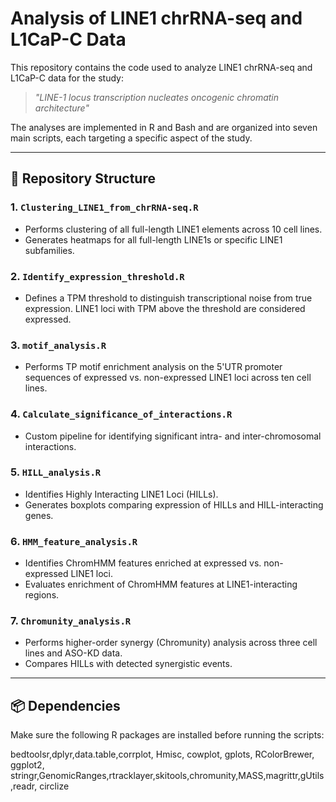 # Analysis of LINE1 chrRNA-seq and L1CaP-C Data

This repository contains the code used to analyze LINE1 chrRNA-seq and L1CaP-C data for the study:

> *"LINE-1 locus transcription nucleates oncogenic chromatin architecture"*

The analyses are implemented in R and Bash and are organized into seven main scripts, each targeting a specific aspect of the study.

---

## 📁 Repository Structure

### 1. `Clustering_LINE1_from_chrRNA-seq.R`
- Performs clustering of all full-length LINE1 elements across 10 cell lines.
- Generates heatmaps for all full-length LINE1s or specific LINE1 subfamilies.

### 2. `Identify_expression_threshold.R`
- Defines a TPM threshold to distinguish transcriptional noise from true expression. LINE1 loci with TPM above the threshold are considered expressed.

### 3. `motif_analysis.R`
- Performs TP motif enrichment analysis on the 5'UTR promoter sequences of expressed vs. non-expressed LINE1 loci across ten cell lines.

### 4. `Calculate_significance_of_interactions.R`
- Custom pipeline for identifying significant intra- and inter-chromosomal interactions.

### 5. `HILL_analysis.R`
- Identifies Highly Interacting LINE1 Loci (HILLs).
- Generates boxplots comparing expression of HILLs and HILL-interacting genes.

### 6. `HMM_feature_analysis.R`
- Identifies ChromHMM features enriched at expressed vs. non-expressed LINE1 loci.
- Evaluates enrichment of ChromHMM features at LINE1-interacting regions.

### 7. `Chromunity_analysis.R`
- Performs higher-order synergy (Chromunity) analysis across three cell lines and ASO-KD data.
- Compares HILLs with detected synergistic events.

---

## 📦 Dependencies

Make sure the following R packages are installed before running the scripts:

bedtoolsr,dplyr,data.table,corrplot, Hmisc, cowplot, gplots, RColorBrewer, ggplot2, stringr,GenomicRanges,rtracklayer,skitools,chromunity,MASS,magrittr,gUtils,readr, circlize
